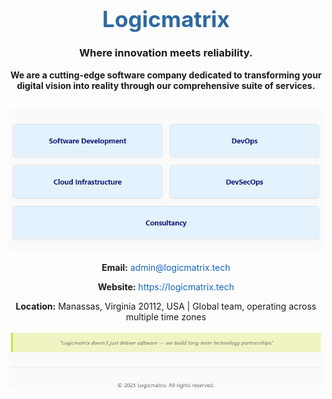 <h1 align="center" style="font-size: 2.2rem; margin-bottom: 10px; color: #2e68a1;">Logicmatrix</h1>
<h3 align="center">Where innovation meets reliability.</h3>

<p align="center">
  <b>We are a cutting-edge software company dedicated to transforming your digital vision into reality through our comprehensive suite of services.</b>
</p>

<h2 align="center"></h2>

<div align="center">
  <img src="assets/image1.png" alt="Logicmatrix Logo" style="max-width: 100%; height: auto; border-radius: 12px;" />
</div>

<p align="center"><strong>Email:</strong> <a href="mailto:admin@logicmatrix.tech" style="color: #1565c0; text-decoration: none;">admin@logicmatrix.tech</a></p>
<p align="center"><strong>Website:</strong> <a href="https://logicmatrix.tech/" target="_blank" style="color: #1565c0; text-decoration: none;">https://logicmatrix.tech</a></p>
<p align="center"><strong>Location:</strong> Manassas, Virginia 20112, USA | Global team, operating across multiple time zones</p>

<div align="center">
  <img src="assets/image2.png" alt="Logicmatrix Logo" style="max-width: 100%; height: auto; border-radius: 12px;" />
</div>
